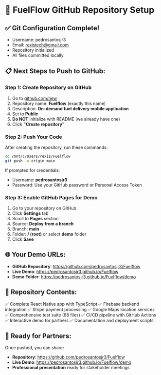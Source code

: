 # 🚀 FuelFlow GitHub Repository Setup

## ✅ Git Configuration Complete!
- Username: pedrosantosjr3
- Email: rexistech@gmail.com
- Repository initialized
- All files committed locally

## 📋 Next Steps to Push to GitHub:

### Step 1: Create Repository on GitHub
1. Go to [github.com/new](https://github.com/new)
2. Repository name: **Fuelflow** (exactly this name)
3. Description: **On-demand fuel delivery mobile application**
4. Set to **Public**
5. **Do NOT** initialize with README (we already have one)
6. Click **"Create repository"**

### Step 2: Push Your Code
After creating the repository, run these commands:

```bash
cd /mnt/c/Users/rexis/Fuelflow
git push -u origin main
```

If prompted for credentials:
- Username: **pedrosantosjr3**
- Password: Use your GitHub password or Personal Access Token

### Step 3: Enable GitHub Pages for Demo
1. Go to your repository on GitHub
2. Click **Settings** tab
3. Scroll to **Pages** section
4. Source: **Deploy from a branch**
5. Branch: **main**
6. Folder: **/ (root)** or select **demo** folder
7. Click **Save**

## 🌐 Your Demo URLs:
- **GitHub Repository**: https://github.com/pedrosantosjr3/Fuelflow
- **Live Demo**: https://pedrosantosjr3.github.io/Fuelflow
- **Demo Folder**: https://pedrosantosjr3.github.io/Fuelflow/demo

## 🎯 Repository Contents:
✅ Complete React Native app with TypeScript
✅ Firebase backend integration
✅ Stripe payment processing
✅ Google Maps location services
✅ Comprehensive test suite (68 files)
✅ CI/CD pipeline with GitHub Actions
✅ Interactive demo for partners
✅ Documentation and deployment scripts

## 🤝 Ready for Partners:
Once pushed, you can share:
- **Repository**: https://github.com/pedrosantosjr3/Fuelflow
- **Live Demo**: https://pedrosantosjr3.github.io/Fuelflow/demo
- **Professional presentation** ready for stakeholder meetings